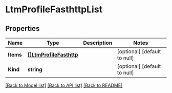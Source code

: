# LtmProfileFasthttpList

## Properties
Name | Type | Description | Notes
------------ | ------------- | ------------- | -------------
**Items** | [**[]LtmProfileFasthttp**](ltm_profile_fasthttp.md) |  | [optional] [default to null]
**Kind** | **string** |  | [optional] [default to null]

[[Back to Model list]](../README.md#documentation-for-models) [[Back to API list]](../README.md#documentation-for-api-endpoints) [[Back to README]](../README.md)


